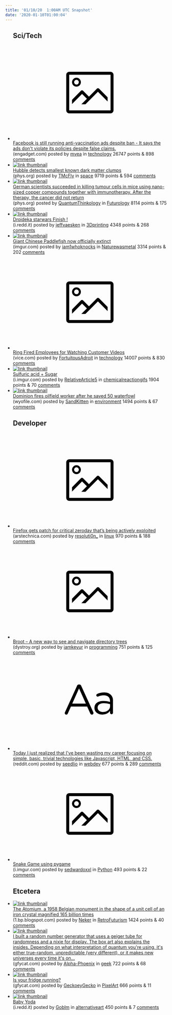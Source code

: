 ```yaml
---
title: '01/10/20  1:00AM UTC Snapshot'
date: '2020-01-10T01:00:04'
---
```

<ul>
<h2>Sci/Tech</h2>

<li><a href='https://www.engadget.com/2020/01/08/facebook-still-running-anti-vaccination-ads/'><svg version='1.1' viewBox='-34 -14 104 64' preserveAspectRatio='xMidYMid meet' xmlns='http://www.w3.org/2000/svg' xmlns:xlink='http://www.w3.org/1999/xlink'>
    <title>link thumbnail</title>
    <path d='M32,4H4A2,2,0,0,0,2,6V30a2,2,0,0,0,2,2H32a2,2,0,0,0,2-2V6A2,2,0,0,0,32,4ZM4,30V6H32V30Z'></path>
    <path d='M8.92,14a3,3,0,1,0-3-3A3,3,0,0,0,8.92,14Zm0-4.6A1.6,1.6,0,1,1,7.33,11,1.6,1.6,0,0,1,8.92,9.41Z'></path>
    <path d='M22.78,15.37l-5.4,5.4-4-4a1,1,0,0,0-1.41,0L5.92,22.9v2.83l6.79-6.79L16,22.18l-3.75,3.75H15l8.45-8.45L30,24V21.18l-5.81-5.81A1,1,0,0,0,22.78,15.37Z'></path>
    </svg></a><div><div class='linkTitle'><a href='https://www.engadget.com/2020/01/08/facebook-still-running-anti-vaccination-ads/'>Facebook is still running anti-vaccination ads despite ban - It says the ads don't violate its policies despite false claims.</a></div>(engadget.com) posted by <a href='https://www.reddit.com/user/mvea'>mvea</a> in <a href='https://www.reddit.com/r/technology'>technology</a> 26747 points & 898 <a href='https://www.reddit.com/r/technology/comments/ema3fg/facebook_is_still_running_antivaccination_ads/'>comments</a></div></li>

<li><a href='https://phys.org/news/2020-01-hubble-smallest-dark-clumps.html'><img src='https://b.thumbs.redditmedia.com/SHNpVK4TzBsQpjKNq39IDVgFdkg-YivxwNGpRrAaNjQ.jpg' alt='link thumbnail'></a><div><div class='linkTitle'><a href='https://phys.org/news/2020-01-hubble-smallest-dark-clumps.html'>Hubble detects smallest known dark matter clumps</a></div>(phys.org) posted by <a href='https://www.reddit.com/user/TMcFly'>TMcFly</a> in <a href='https://www.reddit.com/r/space'>space</a> 9719 points & 594 <a href='https://www.reddit.com/r/space/comments/ema57a/hubble_detects_smallest_known_dark_matter_clumps/'>comments</a></div></li>

<li><a href='https://phys.org/news/2020-01-copper-based-nanomaterials-cancer-cells-mice.html'><img src='https://b.thumbs.redditmedia.com/oFQC4hBjCV_Pr1TxxOjqO4xCYu4eDQ1uZWCEWTcJjxY.jpg' alt='link thumbnail'></a><div><div class='linkTitle'><a href='https://phys.org/news/2020-01-copper-based-nanomaterials-cancer-cells-mice.html'>German scientists succeeded in killing tumour cells in mice using nano-sized copper compounds together with immunotherapy. After the therapy, the cancer did not return</a></div>(phys.org) posted by <a href='https://www.reddit.com/user/QuantumThinkology'>QuantumThinkology</a> in <a href='https://www.reddit.com/r/Futurology'>Futurology</a> 8114 points & 175 <a href='https://www.reddit.com/r/Futurology/comments/emcvvv/german_scientists_succeeded_in_killing_tumour/'>comments</a></div></li>

<li><a href='https://i.redd.it/r1vtd1lsps941.jpg'><img src='https://b.thumbs.redditmedia.com/nNPZWxizhjLJIehL-Te_1MVOO06VsV6ifVwj5vy1uoc.jpg' alt='link thumbnail'></a><div><div class='linkTitle'><a href='https://i.redd.it/r1vtd1lsps941.jpg'>Droideka starwars Finish !</a></div>(i.redd.it) posted by <a href='https://www.reddit.com/user/jeffvaesken'>jeffvaesken</a> in <a href='https://www.reddit.com/r/3Dprinting'>3Dprinting</a> 4348 points & 268 <a href='https://www.reddit.com/r/3Dprinting/comments/emdpmo/droideka_starwars_finish/'>comments</a></div></li>

<li><a href='https://imgur.com/V4ardDs'><img src='https://b.thumbs.redditmedia.com/22ahxl7WDLWqWttMOwP5lpU4w7W-2crtNFmGtJfdqsU.jpg' alt='link thumbnail'></a><div><div class='linkTitle'><a href='https://imgur.com/V4ardDs'>Giant Chinese Paddlefish now officially extinct</a></div>(imgur.com) posted by <a href='https://www.reddit.com/user/iam1whoknocks'>iam1whoknocks</a> in <a href='https://www.reddit.com/r/Naturewasmetal'>Naturewasmetal</a> 3314 points & 202 <a href='https://www.reddit.com/r/Naturewasmetal/comments/emcbb2/giant_chinese_paddlefish_now_officially_extinct/'>comments</a></div></li>

<li><a href='https://www.vice.com/en_us/article/y3mdvk/ring-fired-employees-abusing-video-data'><svg version='1.1' viewBox='-34 -14 104 64' preserveAspectRatio='xMidYMid meet' xmlns='http://www.w3.org/2000/svg' xmlns:xlink='http://www.w3.org/1999/xlink'>
    <title>link thumbnail</title>
    <path d='M32,4H4A2,2,0,0,0,2,6V30a2,2,0,0,0,2,2H32a2,2,0,0,0,2-2V6A2,2,0,0,0,32,4ZM4,30V6H32V30Z'></path>
    <path d='M8.92,14a3,3,0,1,0-3-3A3,3,0,0,0,8.92,14Zm0-4.6A1.6,1.6,0,1,1,7.33,11,1.6,1.6,0,0,1,8.92,9.41Z'></path>
    <path d='M22.78,15.37l-5.4,5.4-4-4a1,1,0,0,0-1.41,0L5.92,22.9v2.83l6.79-6.79L16,22.18l-3.75,3.75H15l8.45-8.45L30,24V21.18l-5.81-5.81A1,1,0,0,0,22.78,15.37Z'></path>
    </svg></a><div><div class='linkTitle'><a href='https://www.vice.com/en_us/article/y3mdvk/ring-fired-employees-abusing-video-data'>Ring Fired Employees for Watching Customer Videos</a></div>(vice.com) posted by <a href='https://www.reddit.com/user/FortuitousAdroit'>FortuitousAdroit</a> in <a href='https://www.reddit.com/r/technology'>technology</a> 14007 points & 830 <a href='https://www.reddit.com/r/technology/comments/em3bp0/ring_fired_employees_for_watching_customer_videos/'>comments</a></div></li>

<li><a href='https://i.imgur.com/9i20IfA.gifv'><img src='https://a.thumbs.redditmedia.com/_Y2F3XlgEg9aWZ-OQqpBHTD6KCUAc_m6qpJYLHzs8l8.jpg' alt='link thumbnail'></a><div><div class='linkTitle'><a href='https://i.imgur.com/9i20IfA.gifv'>Sulfuric acid + Sugar</a></div>(i.imgur.com) posted by <a href='https://www.reddit.com/user/RelativeArticle5'>RelativeArticle5</a> in <a href='https://www.reddit.com/r/chemicalreactiongifs'>chemicalreactiongifs</a> 1904 points & 70 <a href='https://www.reddit.com/r/chemicalreactiongifs/comments/em9fxm/sulfuric_acid_sugar/'>comments</a></div></li>

<li><a href='https://www.wyofile.com/dominion-fires-oilfield-worker-after-he-saved-50-waterfowl/?fbclid=IwAR0nrjXZToI6yKg0iUe355m7iQhnpRpidTSsyhZaBteGboV49x3he8gT6Vs'><img src='https://b.thumbs.redditmedia.com/AoHG0zreZpN2Oj1f0PHefXXjRMfC-2_J13lgnJqWN8c.jpg' alt='link thumbnail'></a><div><div class='linkTitle'><a href='https://www.wyofile.com/dominion-fires-oilfield-worker-after-he-saved-50-waterfowl/?fbclid=IwAR0nrjXZToI6yKg0iUe355m7iQhnpRpidTSsyhZaBteGboV49x3he8gT6Vs'>Dominion fires oilfield worker after he saved 50 waterfowl</a></div>(wyofile.com) posted by <a href='https://www.reddit.com/user/SandKitten'>SandKitten</a> in <a href='https://www.reddit.com/r/environment'>environment</a> 1494 points & 67 <a href='https://www.reddit.com/r/environment/comments/em7vzx/dominion_fires_oilfield_worker_after_he_saved_50/'>comments</a></div></li>

<h2>Developer</h2>

<li><a href='https://arstechnica.com/information-technology/2020/01/firefox-gets-patch-for-critical-zeroday-thats-being-actively-exploited/'><svg version='1.1' viewBox='-34 -14 104 64' preserveAspectRatio='xMidYMid meet' xmlns='http://www.w3.org/2000/svg' xmlns:xlink='http://www.w3.org/1999/xlink'>
    <title>link thumbnail</title>
    <path d='M32,4H4A2,2,0,0,0,2,6V30a2,2,0,0,0,2,2H32a2,2,0,0,0,2-2V6A2,2,0,0,0,32,4ZM4,30V6H32V30Z'></path>
    <path d='M8.92,14a3,3,0,1,0-3-3A3,3,0,0,0,8.92,14Zm0-4.6A1.6,1.6,0,1,1,7.33,11,1.6,1.6,0,0,1,8.92,9.41Z'></path>
    <path d='M22.78,15.37l-5.4,5.4-4-4a1,1,0,0,0-1.41,0L5.92,22.9v2.83l6.79-6.79L16,22.18l-3.75,3.75H15l8.45-8.45L30,24V21.18l-5.81-5.81A1,1,0,0,0,22.78,15.37Z'></path>
    </svg></a><div><div class='linkTitle'><a href='https://arstechnica.com/information-technology/2020/01/firefox-gets-patch-for-critical-zeroday-thats-being-actively-exploited/'>Firefox gets patch for critical zeroday that’s being actively exploited</a></div>(arstechnica.com) posted by <a href='https://www.reddit.com/user/resoluti0n_'>resoluti0n_</a> in <a href='https://www.reddit.com/r/linux'>linux</a> 970 points & 188 <a href='https://www.reddit.com/r/linux/comments/em95t2/firefox_gets_patch_for_critical_zeroday_thats/'>comments</a></div></li>

<li><a href='https://dystroy.org/broot/'><svg version='1.1' viewBox='-34 -14 104 64' preserveAspectRatio='xMidYMid meet' xmlns='http://www.w3.org/2000/svg' xmlns:xlink='http://www.w3.org/1999/xlink'>
    <title>link thumbnail</title>
    <path d='M32,4H4A2,2,0,0,0,2,6V30a2,2,0,0,0,2,2H32a2,2,0,0,0,2-2V6A2,2,0,0,0,32,4ZM4,30V6H32V30Z'></path>
    <path d='M8.92,14a3,3,0,1,0-3-3A3,3,0,0,0,8.92,14Zm0-4.6A1.6,1.6,0,1,1,7.33,11,1.6,1.6,0,0,1,8.92,9.41Z'></path>
    <path d='M22.78,15.37l-5.4,5.4-4-4a1,1,0,0,0-1.41,0L5.92,22.9v2.83l6.79-6.79L16,22.18l-3.75,3.75H15l8.45-8.45L30,24V21.18l-5.81-5.81A1,1,0,0,0,22.78,15.37Z'></path>
    </svg></a><div><div class='linkTitle'><a href='https://dystroy.org/broot/'>Broot – A new way to see and navigate directory trees</a></div>(dystroy.org) posted by <a href='https://www.reddit.com/user/iamkeyur'>iamkeyur</a> in <a href='https://www.reddit.com/r/programming'>programming</a> 751 points & 125 <a href='https://www.reddit.com/r/programming/comments/emazxw/broot_a_new_way_to_see_and_navigate_directory/'>comments</a></div></li>

<li><a href='https://www.reddit.com/r/webdev/comments/emcnha/today_i_just_realized_that_ive_been_wasting_my/'><svg version='1.1' viewBox='-34 -12 104 64' preserveAspectRatio='xMidYMid slice' xmlns='http://www.w3.org/2000/svg' xmlns:xlink='http://www.w3.org/1999/xlink'>
    <title>text link thumbnail</title>
    <path d='M12.19,8.84a1.45,1.45,0,0,0-1.4-1h-.12a1.46,1.46,0,0,0-1.42,1L1.14,26.56a1.29,1.29,0,0,0-.14.59,1,1,0,0,0,1,1,1.12,1.12,0,0,0,1.08-.77l2.08-4.65h11l2.08,4.59a1.24,1.24,0,0,0,1.12.83,1.08,1.08,0,0,0,1.08-1.08,1.64,1.64,0,0,0-.14-.57ZM6.08,20.71l4.59-10.22,4.6,10.22Z'>
    </path>
    <path d='M32.24,14.78A6.35,6.35,0,0,0,27.6,13.2a11.36,11.36,0,0,0-4.7,1,1,1,0,0,0-.58.89,1,1,0,0,0,.94.92,1.23,1.23,0,0,0,.39-.08,8.87,8.87,0,0,1,3.72-.81c2.7,0,4.28,1.33,4.28,3.92v.5a15.29,15.29,0,0,0-4.42-.61c-3.64,0-6.14,1.61-6.14,4.64v.05c0,2.95,2.7,4.48,5.37,4.48a6.29,6.29,0,0,0,5.19-2.48V26.9a1,1,0,0,0,1,1,1,1,0,0,0,1-1.06V19A5.71,5.71,0,0,0,32.24,14.78Zm-.56,7.7c0,2.28-2.17,3.89-4.81,3.89-1.94,0-3.61-1.06-3.61-2.86v-.06c0-1.8,1.5-3,4.2-3a15.2,15.2,0,0,1,4.22.61Z'>
    </path>
    </svg></a><div><div class='linkTitle'><a href='https://www.reddit.com/r/webdev/comments/emcnha/today_i_just_realized_that_ive_been_wasting_my/'>Today I just realized that I've been wasting my career focusing on simple, basic, trivial technologies like Javascript, HTML, and CSS.</a></div>(reddit.com) posted by <a href='https://www.reddit.com/user/seedlio'>seedlio</a> in <a href='https://www.reddit.com/r/webdev'>webdev</a> 677 points & 289 <a href='https://www.reddit.com/r/webdev/comments/emcnha/today_i_just_realized_that_ive_been_wasting_my/'>comments</a></div></li>

<li><a href='https://i.imgur.com/kx8DmoI.gifv'><svg version='1.1' viewBox='-34 -14 104 64' preserveAspectRatio='xMidYMid meet' xmlns='http://www.w3.org/2000/svg' xmlns:xlink='http://www.w3.org/1999/xlink'>
    <title>link thumbnail</title>
    <path d='M32,4H4A2,2,0,0,0,2,6V30a2,2,0,0,0,2,2H32a2,2,0,0,0,2-2V6A2,2,0,0,0,32,4ZM4,30V6H32V30Z'></path>
    <path d='M8.92,14a3,3,0,1,0-3-3A3,3,0,0,0,8.92,14Zm0-4.6A1.6,1.6,0,1,1,7.33,11,1.6,1.6,0,0,1,8.92,9.41Z'></path>
    <path d='M22.78,15.37l-5.4,5.4-4-4a1,1,0,0,0-1.41,0L5.92,22.9v2.83l6.79-6.79L16,22.18l-3.75,3.75H15l8.45-8.45L30,24V21.18l-5.81-5.81A1,1,0,0,0,22.78,15.37Z'></path>
    </svg></a><div><div class='linkTitle'><a href='https://i.imgur.com/kx8DmoI.gifv'>Snake Game using pygame</a></div>(i.imgur.com) posted by <a href='https://www.reddit.com/user/sedwardoxxl'>sedwardoxxl</a> in <a href='https://www.reddit.com/r/Python'>Python</a> 493 points & 22 <a href='https://www.reddit.com/r/Python/comments/embit9/snake_game_using_pygame/'>comments</a></div></li>

<h2>Etcetera</h2>

<li><a href='https://1.bp.blogspot.com/-vEi80d6D7zY/WnBsSPUsISI/AAAAAAAA4zY/sDbxH4HIhukGzhUxTKLXerw06cXQbVvXACLcBGAs/w1200-h630-p-k-no-nu/Atomium.jpg'><img src='https://b.thumbs.redditmedia.com/66nS8wTGvOvxGjr1RJ3EP0wVQwJI5qcUDq0xoOWvsQo.jpg' alt='link thumbnail'></a><div><div class='linkTitle'><a href='https://1.bp.blogspot.com/-vEi80d6D7zY/WnBsSPUsISI/AAAAAAAA4zY/sDbxH4HIhukGzhUxTKLXerw06cXQbVvXACLcBGAs/w1200-h630-p-k-no-nu/Atomium.jpg'>The Atomium, a 1958 Belgian monument in the shape of a unit cell of an iron crystal magnified 165 billion times</a></div>(1.bp.blogspot.com) posted by <a href='https://www.reddit.com/user/Neker'>Neker</a> in <a href='https://www.reddit.com/r/RetroFuturism'>RetroFuturism</a> 1424 points & 40 <a href='https://www.reddit.com/r/RetroFuturism/comments/em80r4/the_atomium_a_1958_belgian_monument_in_the_shape/'>comments</a></div></li>

<li><a href='https://gfycat.com/hardtofindsadaustralianshelduck'><img src='https://b.thumbs.redditmedia.com/8vBq0vhCzcA97HP1umx9xpslEawa_vKMjJbkwoU6peQ.jpg' alt='link thumbnail'></a><div><div class='linkTitle'><a href='https://gfycat.com/hardtofindsadaustralianshelduck'>I built a random number generator that uses a geiger tube for randomness and a nixie for display. The box art also explains the insides. Depending on what interpretation of quantum you're using, it's either true-random, unpredictable (very different), or it makes new universes every time it's on…</a></div>(gfycat.com) posted by <a href='https://www.reddit.com/user/Alpha-Phoenix'>Alpha-Phoenix</a> in <a href='https://www.reddit.com/r/geek'>geek</a> 722 points & 68 <a href='https://www.reddit.com/r/geek/comments/embwgs/i_built_a_random_number_generator_that_uses_a/'>comments</a></div></li>

<li><a href='https://gfycat.com/organicbowedgrosbeak'><img src='https://b.thumbs.redditmedia.com/A7wK30AbWbUpjAXVKs1fuYB91h1rzFFItw9RQhcUweU.jpg' alt='link thumbnail'></a><div><div class='linkTitle'><a href='https://gfycat.com/organicbowedgrosbeak'>Is your fridge running?</a></div>(gfycat.com) posted by <a href='https://www.reddit.com/user/GeckoeyGecko'>GeckoeyGecko</a> in <a href='https://www.reddit.com/r/PixelArt'>PixelArt</a> 666 points & 11 <a href='https://www.reddit.com/r/PixelArt/comments/embugm/is_your_fridge_running/'>comments</a></div></li>

<li><a href='https://i.redd.it/otboccwu2o941.jpg'><img src='https://b.thumbs.redditmedia.com/kY0K9A45tB4_5tLRSRZxuIxBURFh3N7rqKE_IZJNupk.jpg' alt='link thumbnail'></a><div><div class='linkTitle'><a href='https://i.redd.it/otboccwu2o941.jpg'>Baby Yoda</a></div>(i.redd.it) posted by <a href='https://www.reddit.com/user/Goblm'>Goblm</a> in <a href='https://www.reddit.com/r/alternativeart'>alternativeart</a> 450 points & 7 <a href='https://www.reddit.com/r/alternativeart/comments/em4a57/baby_yoda/'>comments</a></div></li>

</ul>
